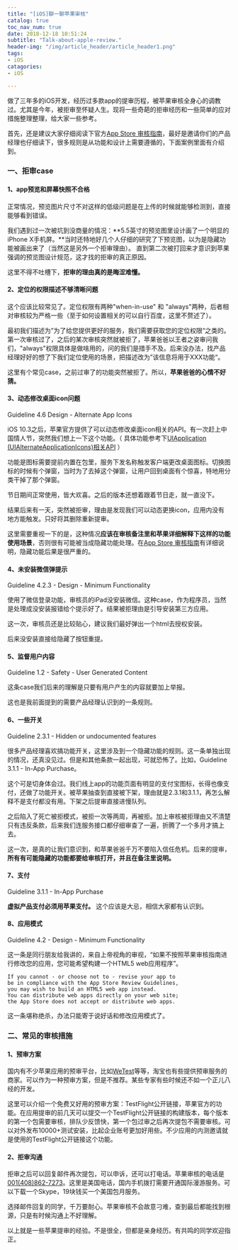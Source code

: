 ```yaml
---
title: "[iOS]聊一聊苹果审核"
catalog: true
toc_nav_num: true
date: 2018-12-18 10:51:24
subtitle: "Talk-about-apple-review."
header-img: "/img/article_header/article_header1.png"
tags:
- iOS
catagories:
- iOS

---
```


做了三年多的iOS开发，经历过多款app的提审历程，被苹果审核全身心的调教过。尤其是今年，被拒审至怀疑人生。现将一些奇葩的拒审经历和一些简单的应对措施整理整理，给大家一些参考。

首先，还是建议大家仔细阅读下官方[App Store 审核指南](https://developer.apple.com/cn/app-store/review/guidelines/)，最好是邀请你们的产品经理也仔细读下，很多规则是从功能和设计上需要遵循的，下面案例里面有介绍到。

### 一、拒审case

#### 1、app预览和屏幕快照不合格

正常情况，预览图片尺寸不对这样的低级问题是在上传的时候就能够检测到，直接能够看到错误。

我们遇到过一次被坑到没商量的情况：**5.5英寸的预览图里设计画了一个明显的iPhone X手机屏。**当时还特地好几个人仔细的研究了下预览图，以为是隐藏功能被画出来了（当然这是另外一个拒审理由）。
直到第二次被打回来才意识到苹果强调的预览图设计规范，这才找的拒审的真正原因。

这里不得不吐槽下，**拒审的理由真的是晦涩难懂。**

#### 2、定位的权限描述不够清晰问题

这个应该比较常见了。定位权限有两种"when-in-use" 和 "always"两种，后者相对审核较为严格一些（至于如何设置相关的可以自行百度，这里不赘述了）。

最初我们描述为”为了给您提供更好的服务，我们需要获取您的定位权限“之类的。第一次审核过了，之后的某次审核突然就被拒了，苹果爸爸以王者之姿审问我们，"always"权限具体是做啥用的，问的我们是措手不及。后来没办法，找产品经理好好的想了下我们定位使用的场景，把描述改为”该信息将用于XXX功能“。

这里有个常见case，之前过审了的功能突然被拒了。所以，**苹果爸爸的心情不好猜。**

#### 3、动态修改桌面icon问题

Guideline 4.6 Design - Alternate App Icons

iOS 10.3之后，苹果官方提供了可以动态修改桌面icon相关的API。有一次赶上中国情人节，突然我们想上一下这个功能。（ 具体功能参考下[UIApplication (UIAlternateApplicationIcons)相关API](https://developer.apple.com/documentation/uikit/uiapplication/2806815-supportsalternateicons?language=objc) ）

功能是图标需要提前内置在包里，服务下发名称触发客户端更改桌面图标。切换图标的时候有个弹窗，当时为了去掉这个弹窗，让用户回到桌面有个惊喜，特地用分类干掉了那个弹窗。

节日期间正常使用，皆大欢喜。之后的版本还想着跟着节日走，就一直没下。

结果后来有一天，突然被拒审，理由是发现我们可以动态更换icon，应用内没有地方能触发。只好将其删除重新提审。

这里需要重视一下的是，这种情况**应该在审核备注里和苹果详细解释下这样的功能使用场景**，否则很有可能被当成隐藏功能处理。在[App Store 审核指南](https://developer.apple.com/cn/app-store/review/guidelines/)有详细说明，隐藏功能后果是很严重的。

#### 4、未安装微信弹提示

Guideline 4.2.3 - Design - Minimum Functionality

使用了微信登录功能，审核员的iPad没安装微信。这种case，作为程序员，当然是处理成没安装报错给个提示好了。结果被拒理由是引导安装第三方应用。

这一次，审核员还是比较贴心，建议我们最好弹出一个html去授权安装。

后来没安装直接给隐藏了按钮重提。

#### 5、监督用户内容

Guideline 1.2 - Safety - User Generated Content

这条case我们后来的理解是只要有用户产生的内容就要加上举报。

这也是我前面提到的需要产品经理认识到的一条规则。

#### 6、一些开关

Guideline 2.3.1 - Hidden or undocumented features

很多产品经理喜欢搞功能开关，这里涉及到一个隐藏功能的规则。这一条单独出现的情况，还真没见过。但是和其他条款一起出现，可就恐怖了。比如，Guideline 3.1.1 - In-App Purchase。

这个可是切身体会过。我们线上app的功能页面有明显的支付宝图标，长得也像支付，还做了功能开关。被苹果抽查到直接被下架，理由就是2.3.1和3.1.1，再怎么解释不是支付都没有用。下架之后提审直接进慢队列。

之后陷入了死亡被拒模式，被拒一次等两周，再被拒。加上审核被拒理由又不清楚只有违反条款，后来我们连服务接口都仔细审查了一遍，折腾了一个多月才搞上去。

这一次，是真的让我们意识到，和苹果爸爸千万不要陷入信任危机。后来的提审，**所有有可能隐藏的功能都要给审核打开，并且在备注里说明。**

#### 7、支付

Guideline 3.1.1 - In-App Purchase

**虚拟产品支付必须用苹果支付。** 这个应该是大忌，相信大家都有认识到。

#### 8、应用模式

Guideline 4.2 - Design - Minimum Functionality

这一条是同行朋友给我讲的，来自上帝视角的审视，“如果不按照苹果审核指南进行修改您的应用，您可能希望构建一个HTML5 web应用程序”。

```
If you cannot - or choose not to - revise your app to 
be in compliance with the App Store Review Guidelines, 
you may wish to build an HTML5 web app instead. 
You can distribute web apps directly on your web site; 
the App Store does not accept or distribute web apps.
```

这一条堪称绝杀，办法只能寄于说好话和修改应用模式了。

### 二、常见的审核措施

#### 1、预审方案

国内有不少苹果应用的预审平台，比如[WeTest](https://wetest.qq.com/product/ios)等等，淘宝也有些提供预审服务的商家。可以作为一种预审方案，但是不推荐。某些专家有些时候还不如一个正儿八经的开发。

这里可以介绍一个免费又好用的预审方案：TestFlight公开链接，苹果官方的功能。在应用提审的前几天可以提交一个TestFlight公开链接的构建版本，每个版本的第一个包需要审核，排队少反馈快，第一个包过审之后再次提包不需要审核。可以对外发布10000+测试安装，比起企业账号更加好用些。不少应用的内测邀请就是使用的TestFlight公开链接这个功能。

#### 2、拒审沟通

拒审之后可以回复邮件再次提包，可以申诉，还可以打电话。苹果审核的电话是[001(408)862-7273]()。这里是美国电话，国内手机拨打需要开通国际漫游服务。可以下载一个Skype，19块钱买一个美国包月服务。

选择邮件回复的同学，千万要耐心。苹果审核不会故意刁难，查到最后都能找到根源，只是有时候沟通上不好理解。


以上就是一些苹果提审的经验。不是很全，但都是亲身经历。有共鸣的同学欢迎指正。